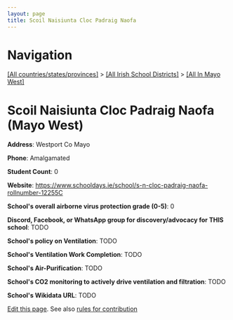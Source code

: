 ```yaml
---
layout: page
title: Scoil Naisiunta Cloc Padraig Naofa
---
```

# Navigation

[[All countries/states/provinces]](../../..) > [[All Irish School Districts]](../..) > [[All In Mayo West]](..)

# Scoil Naisiunta Cloc Padraig Naofa (Mayo West)

**Address**: Westport Co Mayo

**Phone**: Amalgamated

**Student Count**: 0

**Website**: <https://www.schooldays.ie/school/s-n-cloc-padraig-naofa-rollnumber-12255C>

**School's overall airborne virus protection grade (0-5)**: 0

**Discord, Facebook, or WhatsApp group for discovery/advocacy for THIS school**: TODO

**School's policy on Ventilation**: TODO

**School's Ventilation Work Completion**: TODO

**School's Air-Purification**: TODO

**School's CO2 monitoring to actively drive ventilation and filtration**: TODO

**School's Wikidata URL**: TODO


[Edit this page](https://github.com/ventilate-schools/Ireland/edit/main/./Mayo_West/Scoil_Naisiunta_Cloc_Padraig_Naofa.md). See also [rules for contribution](../../../contribution-rules/)